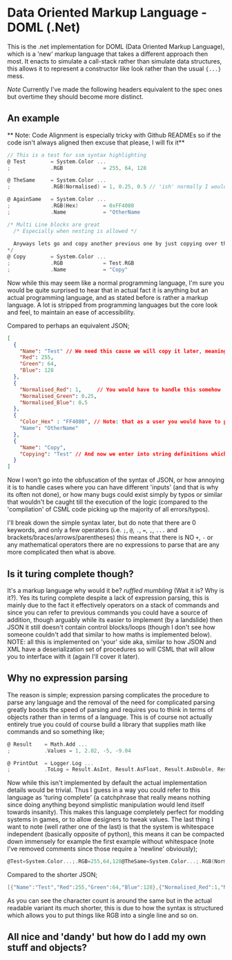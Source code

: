 # Data Oriented Markup Language - DOML (.Net)
This is the .net implementation for DOML (Data Oriented Markup Language), which is a 'new' markup language that takes a different approach then most.  It enacts to simulate a call-stack rather than simulate data structures, this allows it to represent a constructor like look rather than the usual `{...}` mess.

*Note* Currently I've made the following headers equivalent to the spec ones but overtime they should become more distinct.

## An example
** Note: Code Alignment is especially tricky with Github READMEs so if the code isn't always aligned then excuse that please, I will fix it**
``` C
// This is a test for ssm syntax highlighting
@ Test        = System.Color ...
;             .RGB             = 255, 64, 128

@ TheSame     = System.Color ...
;             .RGB(Normalised) = 1, 0.25, 0.5 // 'ish' normally I would round down not up but eh

@ AgainSame   = System.Color ...
;             .RGB(Hex)        = 0xFF4080
;             .Name            = "OtherName

/* Multi Line blocks are great
  /* Especially when nesting is allowed */
  
  Anyways lets go and copy another previous one by just copying over the values.
*/
@ Copy        = System.Color ...
;             .RGB             = Test.RGB
;             .Name            = "Copy"
```
Now while this may seem like a normal programming language, I'm sure you would be quite surprised to hear that in actual fact it is anything but an actual programming language, and as stated before is rather a markup language.  A lot is stripped from programming languages but the core look and feel, to maintain an ease of accessibility.

Compared to perhaps an equivalent JSON;
```JSON
[ 
  {
    "Name": "Test" // We need this cause we will copy it later, meaning by not adding this we will also have a bug
    "Red": 255,
    "Green": 64,
    "Blue": 128
  },
  {
    "Normalised_Red": 1,     // You would have to handle this somehow
    "Normalised_Green": 0.25,
    "Normalised_Blue": 0.5
  },
  {
    "Color_Hex" : "FF4080", // Note: that as a user you would have to perform the conversion (and check if its valid hex)
    "Name": "OtherName"
  },
  {
    "Name": "Copy",
    "Copying": "Test" // And now we enter into string definitions which commonly lead to bugs (i.e. typos)
  }
]
```
Now I won't go into the obfuscation of the syntax of JSON, or how annoying it is to handle cases where you can have different 'inputs' (and that is why its often not done), or how many bugs could exist simply by typos or similar that wouldn't be caught till the execution of the logic (compared to the 'compilation' of CSML code picking up the majority of all errors/typos).

I'll break down the simple syntax later, but do note that there are 0 keywords, and only a few operators (i.e. `;`, `@`, `.`, `=`, `,`, `...` and brackets/braces/arrows/parentheses) this means that there is NO `+`, `-` or any mathematical operators there are no expressions to parse that are any more complicated then what is above.  

## Is it turing complete though?
It's a markup language why would it be? *ruffled mumbling* (Wait it is?  Why is it?).  Yes its turing complete despite a lack of expression parsing, this is mainly due to the fact it effectively operators on a stack of commands and since you can refer to previous commands you could have a source of addition, though arguably while its easier to implement (by a landslide) then JSON it still doesn't contain control blocks/loops (though I don't see how someone couldn't add that similar to how maths is implemented below).  NOTE: all this is implemented on 'your' side aka, similar to how JSON and XML have a deserialization set of procedures so will CSML that will allow you to interface with it (again I'll cover it later).

## Why no expression parsing
The reason is simple; expression parsing complicates the procedure to parse any language and the removal of the need for complicated parsing greatly boosts the speed of parsing and requires you to think in terms of objects rather than in terms of a language.  This is of course not actually entirely true you could of course build a library that supplies math like commands and so something like;
```C
@ Result    = Math.Add ...
;           .Values = 1, 2.02, -5, -9.04

@ PrintOut  = Logger.Log ...
;           .ToLog = Result.AsInt, Result.AsFloat, Result.AsDouble, Result.AsUnsignedInt
```
Now while this isn't implemented by default the actual implementation details would be trivial.  Thus I guess in a way you could refer to this language as 'turing complete' (a catchphrase that really means nothing since doing anything beyond simplistic manipulation would lend itself towards insanity).  This makes this language completely perfect for modding systems in games, or to allow designers to tweak values.  The last thing I want to note (well rather one of the last) is that the system is whitespace independent (basically opposite of python), this means it can be compacted down immensely for example the first example without whitespace (note I've removed comments since those require a 'newline' obviously);
```C
@Test=System.Color...;.RGB=255,64,128@TheSame=System.Color...;.RGB(Normalised)=1,0.25,0.5@AgainSame=System.Color...;.RGB(Hex)=0xFF3278;.Name="OtherName@Copy=System.Color...;.RGB=Test.RGB;.Name="Copy"
```
Compared to the shorter JSON;
```C
[{"Name":"Test","Red":255,"Green":64,"Blue":128},{"Normalised_Red":1,"Normalised_Green":0.25,"Normalised_Blue":0.5},{"Color_Hex":"FF4080","Name":"OtherName"},{"Name":"Copy","Copying":"Test"}]
```
As you can see the character count is around the same but in the actual readable variant its much shorter, this is due to how the syntax is structured which allows you to put things like RGB into a single line and so on.

## All nice and 'dandy' but how do I add my own stuff and objects?
